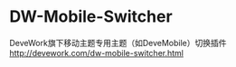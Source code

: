 DW-Mobile-Switcher
==================

DeveWork旗下移动主题专用主题（如DeveMobile）切换插件
http://devework.com/dw-mobile-switcher.html
